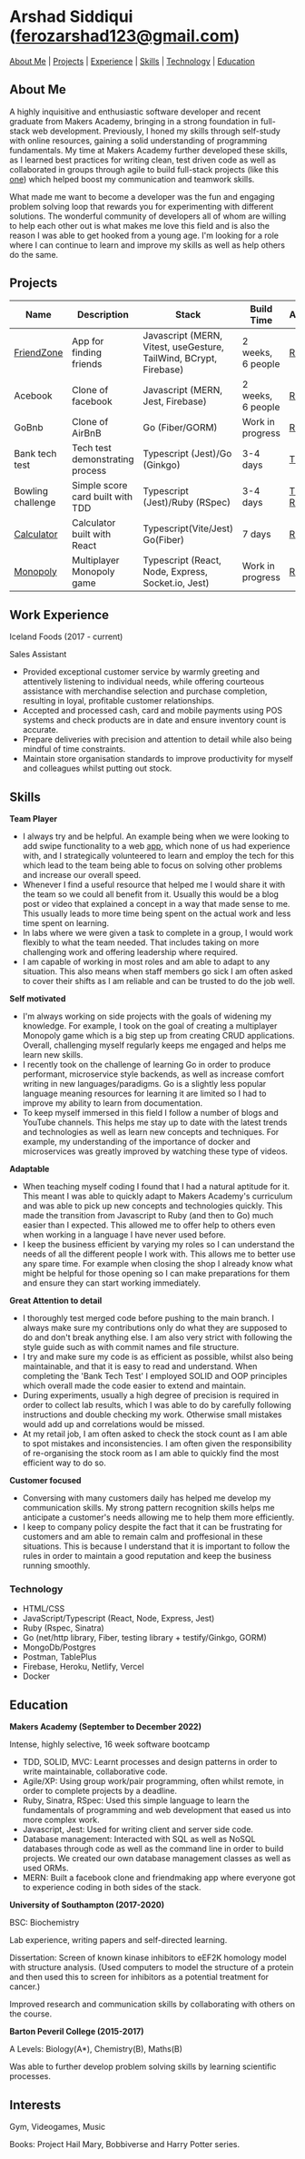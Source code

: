 # Arshad Siddiqui ([ferozarshad123@gmail.com](mailto:ferozarshad123@gmail.com))

[About Me](#about-me) | [Projects](#projects) | [Experience](#work-experience) | [Skills](#skills) | [Technology](#technology) | [Education](#education)

## About Me

A highly inquisitive and enthusiastic software developer and recent graduate from Makers Academy, bringing in a strong foundation in full-stack web development. Previously, I honed my skills through self-study with online resources, gaining a solid understanding of programming fundamentals. My time at Makers Academy further developed these skills, as I learned best practices for writing clean, test driven code as well as collaborated in groups through agile to build full-stack projects (like this [one](https://mer-nsters-inc.vercel.app/)) which helped boost my communication and teamwork skills.

What made me want to become a developer was the fun and engaging problem solving loop that rewards you for experimenting with different solutions. The wonderful community of developers all of whom are willing to help each other out is what makes me love this field and is also the reason I was able to get hooked from a young age. I'm looking for a role where I can continue to learn and improve my skills as well as help others do the same.

## Projects

| Name                                                                    | Description                      | Stack                                                             | Build Time        | Access                                                                                                                  |
| ----------------------------------------------------------------------- | -------------------------------- | ----------------------------------------------------------------- | ----------------- | ----------------------------------------------------------------------------------------------------------------------- |
| [FriendZone](https://mer-nsters-inc.vercel.app/)                        | App for finding friends          | Javascript (MERN, Vitest, useGesture, TailWind, BCrypt, Firebase) | 2 weeks, 6 people | [Repo](https://github.com/Dmum303/MERNsters-inc)                                                                        |
| Acebook                                                                 | Clone of facebook                | Javascript (MERN, Jest, Firebase)                                 | 2 weeks, 6 people | [Repo](https://github.com/Dmum303/acebook-team-bikini-bottom)                                                           |
| GoBnb                                                                   | Clone of AirBnB                  | Go (Fiber/GORM)                                                   | Work in progress  | [Repo](https://github.com/Arshad-Siddiqui/go-bnb)                                                                       |
| Bank tech test                                                          | Tech test demonstrating process  | Typescript (Jest)/Go (Ginkgo)                                     | 3-4 days          | [TS](https://github.com/Arshad-Siddiqui/bank-tech-test) [Go](https://github.com/Arshad-Siddiqui/go-bank-tech-test)      |
| Bowling challenge                                                       | Simple score card built with TDD | Typescript (Jest)/Ruby (RSpec)                                    | 3-4 days          | [TS](https://github.com/Arshad-Siddiqui/bowling-challenge) [Ruby](https://github.com/Arshad-Siddiqui/bowling-challenge) |
| [Calculator](https://loquacious-mochi-b153ce.netlify.app/)              | Calculator built with React      | Typescript(Vite/Jest) Go(Fiber)                                   | 7 days            | [Repo](https://github.com/Arshad-Siddiqui/calculator)                                                                   |
| [Monopoly](https://tech-monopoly-e7i2n1c6f-arshad-siddiqui.vercel.app/) | Multiplayer Monopoly game        | Typescript (React, Node, Express, Socket.io, Jest)                | Work in progress  | [Repo](https://github.com/Arshad-Siddiqui/tech-monopoly)                                                                |

## Work Experience

Iceland Foods (2017 - current)

Sales Assistant

- Provided exceptional customer service by warmly greeting and attentively listening to individual needs, while offering courteous assistance with merchandise selection and purchase completion, resulting in loyal, profitable customer relationships.
- Accepted and processed cash, card and mobile payments using POS systems and check products are in date and ensure inventory count is accurate.
- Prepare deliveries with precision and attention to detail while also being mindful of time constraints.
- Maintain store organisation standards to improve productivity for myself and colleagues whilst putting out stock.

## Skills

**Team Player**

- I always try and be helpful. An example being when we were looking to add swipe functionality to a web [app](https://github.com/Dmum303/MERNsters-inc), which none of us had experience with, and I strategically volunteered to learn and employ the tech for this which lead to the team being able to focus on solving other problems and increase our overall speed.
- Whenever I find a useful resource that helped me I would share it with the team so we could all benefit from it. Usually this would be a blog post or video that explained a concept in a way that made sense to me. This usually leads to more time being spent on the actual work and less time spent on learning.
- In labs where we were given a task to complete in a group, I would work flexibly to what the team needed. That includes taking on more challenging work and offering leadership where required.
- I am capable of working in most roles and am able to adapt to any situation. This also means when staff members go sick I am often asked to cover their shifts as I am reliable and can be trusted to do the job well.

**Self motivated**

- I'm always working on side projects with the goals of widening my knowledge. For example, I took on the goal of creating a multiplayer Monopoly game which is a big step up from creating CRUD applications. Overall, challenging myself regularly keeps me engaged and helps me learn new skills.
- I recently took on the challenge of learning Go in order to produce performant, microservice style backends, as well as increase comfort writing in new languages/paradigms. Go is a slightly less popular language meaning resources for learning it are limited so I had to improve my ability to learn from documentation.
- To keep myself immersed in this field I follow a number of blogs and YouTube channels. This helps me stay up to date with the latest trends and technologies as well as learn new concepts and techniques. For example, my understanding of the importance of docker and microservices was greatly improved by watching these type of videos.

**Adaptable**

- When teaching myself coding I found that I had a natural aptitude for it. This meant I was able to quickly adapt to Makers Academy's curriculum and was able to pick up new concepts and technologies quickly. This made the transition from Javascript to Ruby (and then to Go) much easier than I expected. This allowed me to offer help to others even when working in a language I have never used before.
- I keep the business efficient by varying my roles so I can understand the needs of all the different people I work with. This allows me to better use any spare time. For example when closing the shop I already know what might be helpful for those opening so I can make preparations for them and ensure they can start working immediately.

**Great Attention to detail**

- I thoroughly test merged code before pushing to the main branch. I always make sure my contributions only do what they are supposed to do and don't break anything else. I am also very strict with following the style guide such as with commit names and file structure.
- I try and make sure my code is as efficient as possible, whilst also being maintainable, and that it is easy to read and understand. When completing the 'Bank Tech Test' I employed SOLID and OOP principles which overall made the code easier to extend and maintain.
- During experiments, usually a high degree of precision is required in order to collect lab results, which I was able to do by carefully following instructions and double checking my work. Otherwise small mistakes would add up and correlations would be missed.
- At my retail job, I am often asked to check the stock count as I am able to spot mistakes and inconsistencies. I am often given the responsibility of re-organising the stock room as I am able to quickly find the most efficient way to do so.

**Customer focused**

- Conversing with many customers daily has helped me develop my communication skills. My strong pattern recognition skills helps me anticipate a customer's needs allowing me to help them more efficiently.
- I keep to company policy despite the fact that it can be frustrating for customers and am able to remain calm and proffesional in these situations. This is because I understand that it is important to follow the rules in order to maintain a good reputation and keep the business running smoothly.

### Technology

- HTML/CSS
- JavaScript/Typescript (React, Node, Express, Jest)
- Ruby (Rspec, Sinatra)
- Go (net/http library, Fiber, testing library + testify/Ginkgo, GORM)
- MongoDb/Postgres
- Postman, TablePlus
- Firebase, Heroku, Netlify, Vercel
- Docker

## Education

**Makers Academy (September to December 2022)**

Intense, highly selective, 16 week software bootcamp

- TDD, SOLID, MVC: Learnt processes and design patterns in order to write maintainable, collaborative code.
- Agile/XP: Using group work/pair programming, often whilst remote, in order to complete projects by a deadline.
- Ruby, Sinatra, RSpec: Used this simple language to learn the fundamentals of programming and web development that eased us into more complex work.
- Javascript, Jest: Used for writing client and server side code.
- Database management: Interacted with SQL as well as NoSQL databases through code as well as the command line in order to build projects. We created our own database management classes as well as used ORMs.
- MERN: Built a facebook clone and friendmaking app where everyone got to experience coding in both sides of the stack.

**University of Southampton (2017-2020)**

BSC: Biochemistry

Lab experience, writing papers and self-directed learning.

Dissertation: ​​Screen of known kinase inhibitors to eEF2K homology model with structure analysis.​ (Used computers to model the structure of a protein and then used this to screen for inhibitors as a potential treatment for cancer.)

Improved research and communication skills by collaborating with others on the course.

**Barton Peveril College (2015-2017)**

A Levels: Biology(A\*), Chemistry(B), Maths(B)

Was able to further develop problem solving skills by learning scientific processes.

## Interests

Gym, Videogames, Music

Books: Project Hail Mary, Bobbiverse and Harry Potter series.
